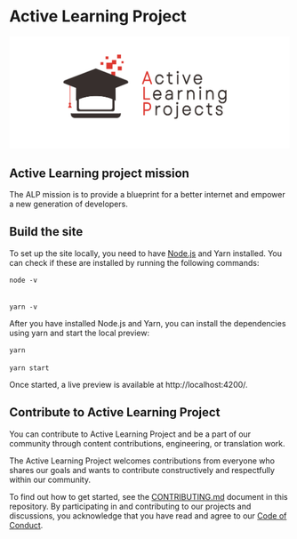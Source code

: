 # Active Learning Project

![Logo](frontend/Active-learning-project/src/assets/images/logojpg.jpg)

## Active Learning project mission
The ALP mission is to provide a blueprint for a better internet and empower a new generation of developers.

## Build the site
To set up the site locally, you need to have [Node.js](https://nodejs.org/en/)  and Yarn installed. You can check if these are installed by running the following commands:

```
node -v


yarn -v
```

After you have installed Node.js and Yarn, you can install the dependencies using yarn and start the local preview:
```
yarn

yarn start
```

Once started, a live preview is available at http://localhost:4200/.

## Contribute to Active Learning Project
You can contribute to Active Learning Project and be a part of our community through content contributions, engineering, or translation work.

 The Active Learning Project welcomes contributions from everyone who shares our goals and wants to contribute constructively and respectfully within our community.

 To find out how to get started, see the [CONTRIBUTING.md](CONTRIBUTION.md) document in this repository. By participating in and contributing to our projects and discussions, you acknowledge that you have read and agree to our [Code of Conduct](toAdd).